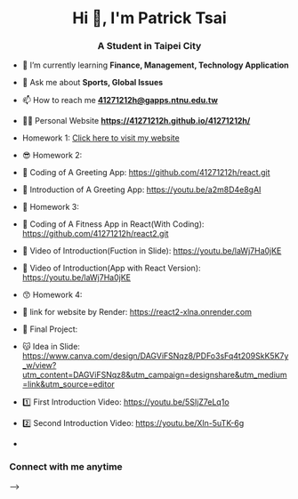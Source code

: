 <h1 align="center">Hi 👋,  I'm Patrick Tsai</h1>
<h3 align="center">A Student in Taipei City</h3>

- 🌱 I’m currently learning **Finance, Management, Technology Application**

- 💬 Ask me about **Sports, Global Issues**

- 📫 How to reach me **41271212h@gapps.ntnu.edu.tw**

- 🧑‍💻 Personal Website **https://41271212h.github.io/41271212h/**
- Homework 1: [Click here to visit my website](https://41271212h.github.io/41271212h/)

- 😎 Homework 2:
- 💬 Coding of A Greeting App: https://github.com/41271212h/react.git
- 🎥 Introduction of A Greeting App: https://youtu.be/a2m8D4e8gAI

- 😬 Homework 3:
- 💬 Coding of A Fitness App in React(With Coding): https://github.com/41271212h/react2.git
- 🎥 Video of Introduction(Fuction in Slide): https://youtu.be/laWj7Ha0jKE
- 🎥 Video of Introduction(App with React Version): https://youtu.be/laWj7Ha0jKE

- 😙 Homework 4:
- 🔗 link for website by Render: https://react2-xlna.onrender.com
  
- 🤔 Final Project:
- 😽 Idea in Slide: https://www.canva.com/design/DAGViFSNqz8/PDFo3sFq4t209SkK5K7y_w/view?utm_content=DAGViFSNqz8&utm_campaign=designshare&utm_medium=link&utm_source=editor
- 1️⃣ First Introduction Video: https://youtu.be/5SIjZ7eLq1o
- 2️⃣ Second Introduction Video: https://youtu.be/Xln-5uTK-6g
- 
<h3 align="left">Connect with me anytime</h3>
<p align="left">
</p>
-->
